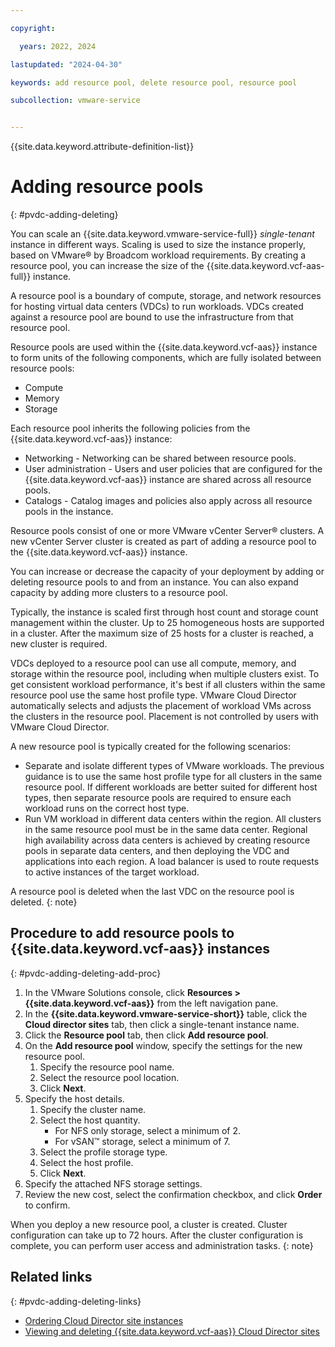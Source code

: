 ```yaml
---

copyright:

  years: 2022, 2024

lastupdated: "2024-04-30"

keywords: add resource pool, delete resource pool, resource pool

subcollection: vmware-service


---
```


{{site.data.keyword.attribute-definition-list}}

# Adding resource pools
{: #pvdc-adding-deleting}

You can scale an {{site.data.keyword.vmware-service-full}} *single-tenant* instance in different ways. Scaling is used to size the instance properly, based on VMware® by Broadcom workload requirements. By creating a resource pool, you can increase the size of the {{site.data.keyword.vcf-aas-full}} instance.

A resource pool is a boundary of compute, storage, and network resources for hosting virtual data centers (VDCs) to run workloads. VDCs created against a resource pool are bound to use the infrastructure from that resource pool.

Resource pools are used within the {{site.data.keyword.vcf-aas}} instance to form units of the following components, which are fully isolated between resource pools:
* Compute
* Memory
* Storage

Each resource pool inherits the following policies from the {{site.data.keyword.vcf-aas}} instance:
* Networking - Networking can be shared between resource pools.
* User administration - Users and user policies that are configured for the {{site.data.keyword.vcf-aas}} instance are shared across all resource pools.
* Catalogs - Catalog images and policies also apply across all resource pools in the instance.

Resource pools consist of one or more VMware vCenter Server® clusters. A new vCenter Server cluster is created as part of adding a resource pool to the {{site.data.keyword.vcf-aas}} instance.

You can increase or decrease the capacity of your deployment by adding or deleting resource pools to and from an instance. You can also expand capacity by adding more clusters to a resource pool.

Typically, the instance is scaled first through host count and storage count management within the cluster. Up to 25 homogeneous hosts are supported in a cluster. After the maximum size of 25 hosts for a cluster is reached, a new cluster is required.

VDCs deployed to a resource pool can use all compute, memory, and storage within the resource pool, including when multiple clusters exist. To get consistent workload performance, it's best if all clusters within the same resource pool use the same host profile type. VMware Cloud Director automatically selects and adjusts the placement of workload VMs across the clusters in the resource pool. Placement is not controlled by users with VMware Cloud Director.

A new resource pool is typically created for the following scenarios:
* Separate and isolate different types of VMware workloads. The previous guidance is to use the same host profile type for all clusters in the same resource pool. If different workloads are better suited for different host types, then separate resource pools are required to ensure each workload runs on the correct host type.
* Run VM workload in different data centers within the region. All clusters in the same resource pool must be in the same data center. Regional high availability across data centers is achieved by creating resource pools in separate data centers, and then deploying the VDC and applications into each region. A load balancer is used to route requests to active instances of the target workload.

A resource pool is deleted when the last VDC on the resource pool is deleted.
{: note}

## Procedure to add resource pools to {{site.data.keyword.vcf-aas}} instances
{: #pvdc-adding-deleting-add-proc}

1. In the VMware Solutions console, click **Resources > {{site.data.keyword.vcf-aas}}** from the left navigation pane.
2. In the **{{site.data.keyword.vmware-service-short}}** table, click the **Cloud director sites** tab, then click a single-tenant instance name.
3. Click the **Resource pool** tab, then click **Add resource pool**.
4. On the **Add resource pool** window, specify the settings for the new resource pool.
    1. Specify the resource pool name.
    2. Select the resource pool location.
    3. Click **Next**.
5. Specify the host details.
    1. Specify the cluster name.
    2. Select the host quantity.
       * For NFS only storage, select a minimum of 2.
       * For vSAN™ storage, select a minimum of 7.
    3. Select the profile storage type.
    4. Select the host profile.
    5. Click **Next**.
6. Specify the attached NFS storage settings.
7. Review the new cost, select the confirmation checkbox, and click **Order** to confirm.

When you deploy a new resource pool, a cluster is created. Cluster configuration can take up to 72 hours. After the cluster configuration is complete, you can perform user access and administration tasks.
{: note}

## Related links
{: #pvdc-adding-deleting-links}

* [Ordering Cloud Director site instances](/docs/vmware-service?topic=vmware-service-tenant-ordering)
* [Viewing and deleting {{site.data.keyword.vcf-aas}} Cloud Director sites](/docs/vmware-service?topic=vmware-service-tenant-viewing-sites)
